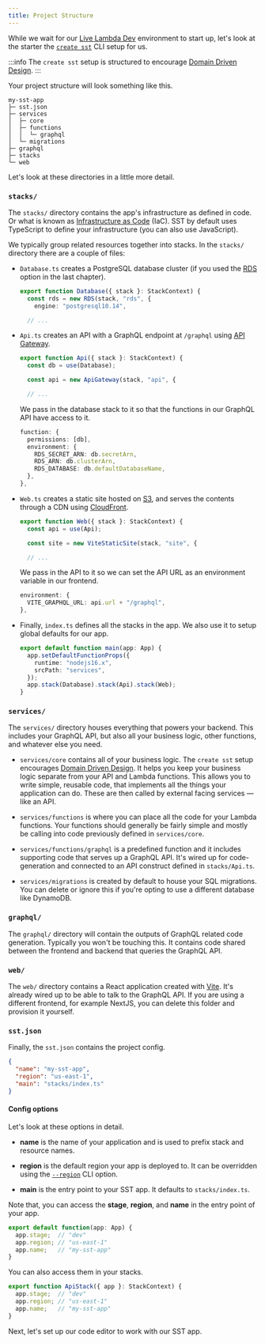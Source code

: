 ```yaml
---
title: Project Structure
---
```


While we wait for our [Live Lambda Dev](../live-lambda-development.md) environment to start up, let's look at the starter the [`create sst`](../packages/create-sst.md) CLI setup for us.

:::info
The `create sst` setup is structured to encourage [Domain Driven Design](domain-driven-design.md).
:::

Your project structure will look something like this.

```
my-sst-app
├─ sst.json
├─ services
│  ├─ core
│  ├─ functions
│  │  └─ graphql
│  └─ migrations
├─ graphql
├─ stacks
└─ web
```

Let's look at these directories in a little more detail.

### `stacks/`

The `stacks/` directory contains the app's infrastructure as defined in code. Or what is known as [Infrastructure as Code](https://sst.dev/chapters/what-is-infrastructure-as-code.html) (IaC). SST by default uses TypeScript to define your infrastructure (you can also use JavaScript).

We typically group related resources together into stacks. In the `stacks/` directory there are a couple of files:

- `Database.ts` creates a PostgreSQL database cluster (if you used the [RDS](https://aws.amazon.com/rds/) option in the last chapter).

  ```ts title="stacks/Database.ts"
  export function Database({ stack }: StackContext) {
    const rds = new RDS(stack, "rds", {
      engine: "postgresql10.14",

    // ...
  ```

- `Api.ts` creates an API with a GraphQL endpoint at `/graphql` using [API Gateway](https://aws.amazon.com/api-gateway/).

  ```ts title="stacks/Api.ts"
  export function Api({ stack }: StackContext) {
    const db = use(Database);

    const api = new ApiGateway(stack, "api", {

    // ...
  ```

  We pass in the database stack to it so that the functions in our GraphQL API have access to it.

  ```ts
  function: {
    permissions: [db],
    environment: {
      RDS_SECRET_ARN: db.secretArn,
      RDS_ARN: db.clusterArn,
      RDS_DATABASE: db.defaultDatabaseName,
    },
  },
  ```

- `Web.ts` creates a static site hosted on [S3](https://aws.amazon.com/s3/), and serves the contents through a CDN using [CloudFront](https://aws.amazon.com/cloudfront/).

  ```ts title="stacks/Web.ts"
  export function Web({ stack }: StackContext) {
    const api = use(Api);

    const site = new ViteStaticSite(stack, "site", {

    // ...
  ```

  We pass in the API to it so we can set the API URL as an environment variable in our frontend.

  ```ts
  environment: {
    VITE_GRAPHQL_URL: api.url + "/graphql",
  },
  ```

- Finally, `index.ts` defines all the stacks in the app. We also use it to setup global defaults for our app.

  ```ts title="stacks/index.ts"
  export default function main(app: App) {
    app.setDefaultFunctionProps({
      runtime: "nodejs16.x",
      srcPath: "services",
    });
    app.stack(Database).stack(Api).stack(Web);
  }
  ```

### `services/`

The `services/` directory houses everything that powers your backend. This includes your GraphQL API, but also all your business logic, other functions, and whatever else you need.

- `services/core` contains all of your business logic. The `create sst` setup encourages [Domain Driven Design](domain-driven-design.md). It helps you keep your business logic separate from your API and Lambda functions. This allows you to write simple, reusable code, that implements all the things your application can do. These are then called by external facing services — like an API.

- `services/functions` is where you can place all the code for your Lambda functions. Your functions should generally be fairly simple and mostly be calling into code previously defined in `services/core`.

- `services/functions/graphql` is a predefined function and it includes supporting code that serves up a GraphQL API. It's wired up for code-generation and connected to an API construct defined in `stacks/Api.ts`.

- `services/migrations` is created by default to house your SQL migrations. You can delete or ignore this if you're opting to use a different database like DynamoDB.

### `graphql/`

The `graphql/` directory will contain the outputs of GraphQL related code generation. Typically you won't be touching this. It contains code shared between the frontend and backend that queries the GraphQL API.

### `web/`

The `web/` directory contains a React application created with [Vite](https://vitejs.dev/). It's already wired up to be able to talk to the GraphQL API. If you are using a different frontend, for example NextJS, you can delete this folder and provision it yourself.

### `sst.json`

Finally, the `sst.json` contains the project config.

```json title="sst.json"
{
  "name": "my-sst-app",
  "region": "us-east-1",
  "main": "stacks/index.ts"
}
```

#### Config options

Let's look at these options in detail.

- **name** is  the name of your application and is used to prefix stack and resource names.

- **region** is the default region your app is deployed to. It can be overridden using the [`--region`](../packages/cli.md#--region) CLI option.

- **main** is the entry point to your SST app. It defaults to `stacks/index.ts`.

Note that, you can access the **stage**, **region**, and **name** in the entry point of your app.

```js title="stacks/index.ts"
export default function(app: App) {
  app.stage;  // "dev"
  app.region; // "us-east-1"
  app.name;   // "my-sst-app"
}
```

You can also access them in your stacks.

```js title="stacks/MyStack.ts"
export function ApiStack({ app }: StackContext) {
  app.stage;  // "dev"
  app.region; // "us-east-1"
  app.name;   // "my-sst-app"
}
```

Next, let's set up our code editor to work with our SST app.
